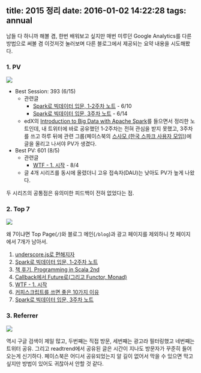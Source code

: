 title: 2015 정리
date: 2016-01-02 14:22:28
tags: annual
---

남들 다 하니까 해볼 겸, 한번 배워보고 싶지만 매번 미루던 Google Analytics를 다른 방법으로 써볼 겸
이것저것 눌러보며 다른 블로그에서 제공되는 요약 내용을 시도해봤다.


### 1. PV
![](/blog/images/2015-summary/1.png)

- Best Session: 393 (6/15)
    + 관련글
        * [Spark로 빅데이터 입문, 1-2주차 노트](http://seoh.github.io/blog/2015/06/10/big-data-with-spark-1-2-week/) - 6/10
        * [Spark로 빅데이터 입문, 3주차 노트](http://seoh.github.io/blog/2015/06/14/big-data-with-spark-3-week/) - 6/14
    + edX의 [Introduction to Big Data with Apache Spark](https://courses.edx.org/courses/BerkeleyX/CS100.1x/1T2015/)를 들으면서 정리한 노트인데, 내 트위터에 바로 공유했던 1-2주차는 전혀 관심을 받지 못했고, 3주차를 쓰고 하루 뒤에 관련 그룹(페이스북의 [스사모 (한국 스파크 사용자 모임)](https://www.facebook.com/groups/sparkkoreauser/))에 글을 올리고 나서야 PV가 생겼다.
- Best PV: 601 (8/5)
    + 관련글
        * [WTF - 1. 시작](http://seoh.github.io/blog/2015/08/04/wtf-1-intro/) - 8/4
    + 글 4개 시리즈를 동시에 올렸더니 고유 접속자(DAU)는 낮아도 PV가 높게 나왔다.

두 시리즈의 공통점은 유의미한 피드백이 전혀 없었다는 점.

### 2. Top 7

![](/blog/images/2015-summary/2.png)

왜 7이냐면 Top Page(`/`)와 블로그 메인(`/blog`)과 광고 페이지를 제외하니 첫 페이지에서 7개가 남아서.

1. [underscore.js로 편해지자](http://seoh.github.io/blog/2012/10/09/getting-cozy-with-underscore-js/)
2. [Spark로 빅데이터 입문, 1-2주차 노트](http://seoh.github.io/blog/2015/06/10/big-data-with-spark-1-2-week/)
3. [책 후기, Programming in Scala 2nd](https://seoh.github.io/blog/2015/01/18/pis-review/)
4. [Callback에서 Future로(그리고 Functor, Monad)](http://seoh.github.io/blog/2015/05/28/callback-to-future-functor-applicative-monad/)
5. [WTF - 1. 시작](http://seoh.github.io/blog/2015/08/04/wtf-1-intro/)
6. [커피스크립트를 쓰면 좋은 10가지 이유](http://seoh.github.io/blog/2012/09/19/10-good-reasons-use-coffeescript/)
7. [Spark로 빅데이터 입문, 3주차 노트](http://seoh.github.io/blog/2015/06/14/big-data-with-spark-3-week/)


### 3. Referrer

![](/blog/images/2015-summary/3.png)

역시 구글 검색이 제일 많고, 두번째는 직접 방문, 세번째는 광고라 필터링했고 네번째는 트위터 공유. 그리고
readtrend에서 공유된 글은 시간이 지나도 방문자가 꾸준히 들어오는게 신기하다. 페이스북은 어디서
공유되었는지 알 길이 없어서 막을 수 있으면 막고 싶지만 방법이 있어도 귀찮아서 안할 것 같다.